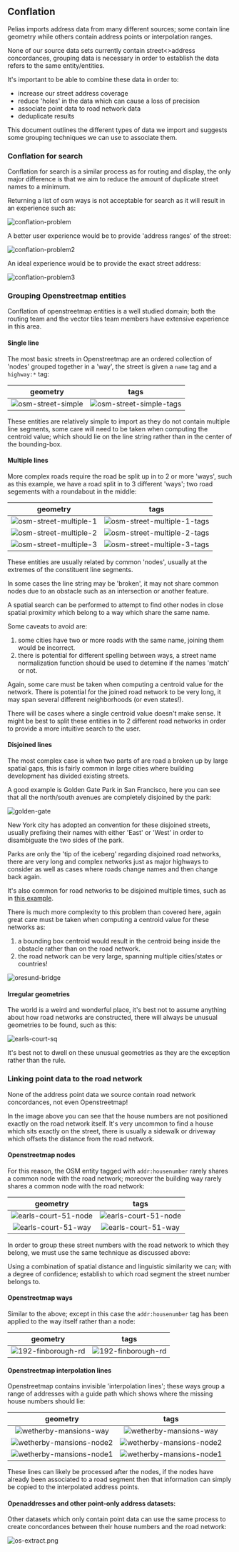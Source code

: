 ## Conflation

Pelias imports address data from many different sources; some contain line geometry while others contain address points or interpolation ranges.

None of our source data sets currently contain street<>address concordances, grouping data is necessary in order to establish the data refers to the same entity/entities.

It's important to be able to combine these data in order to:

- increase our street address coverage
- reduce 'holes' in the data which can cause a loss of precision
- associate point data to road network data
- deduplicate results

This document outlines the different types of data we import and suggests some grouping techniques we can use to associate them.

### Conflation for search

Conflation for search is a similar process as for routing and display, the only major difference is that we aim to reduce the amount of duplicate street names to a minimum.

Returning a list of osm ways is not acceptable for search as it will result in an experience such as:

![conflation-problem](http://missinglink.embed.s3.amazonaws.com/search-conflation-problem.png)

A better user experience would be to provide 'address ranges' of the street:

![conflation-problem2](http://missinglink.embed.s3.amazonaws.com/search-conflation-problem2.png)

An ideal experience would be to provide the exact street address:

![conflation-problem3](http://missinglink.embed.s3.amazonaws.com/search-conflation-problem3.png)

### Grouping Openstreetmap entities

Conflation of openstreetmap entities is a well studied domain; both the routing team and the vector tiles team members have extensive experience in this area.

#### Single line

The most basic streets in Openstreetmap are an ordered collection of 'nodes' grouped together in a 'way', the street is given a `name` tag and a `highway:*` tag:

| geometry | tags |
|:-:|:-:|
| ![osm-street-simple](http://missinglink.embed.s3.amazonaws.com/osm-street-simple.png) | ![osm-street-simple-tags](http://missinglink.embed.s3.amazonaws.com/osm-street-simple-tags.png) |

These entities are relatively simple to import as they do not contain multiple line segments, some care will need to be taken when computing the centroid value; which should lie on the line string rather than in the center of the bounding-box.

#### Multiple lines

More complex roads require the road be split up in to 2 or more 'ways', such as this example, we have a road split in to 3 different 'ways'; two road segements with a roundabout in the middle:

| geometry | tags |
|:-:|:-:|
|![osm-street-multiple-1](http://missinglink.embed.s3.amazonaws.com/osm-street-multiple-1.png) | ![osm-street-multiple-1-tags](http://missinglink.embed.s3.amazonaws.com/osm-street-multiple-1-tags.png) |
|![osm-street-multiple-2](http://missinglink.embed.s3.amazonaws.com/osm-street-multiple-2.png) | ![osm-street-multiple-2-tags](http://missinglink.embed.s3.amazonaws.com/osm-street-multiple-2-tags.png) |
|![osm-street-multiple-3](http://missinglink.embed.s3.amazonaws.com/osm-street-multiple-3.png) | ![osm-street-multiple-3-tags](http://missinglink.embed.s3.amazonaws.com/osm-street-multiple-3-tags.png) |

These entities are usually related by common 'nodes', usually at the extremes of the constituent line segments.

In some cases the line string may be 'broken', it may not share common nodes due to an obstacle such as an intersection or another feature.

A spatial search can be performed to attempt to find other nodes in close spatial proximity which belong to a way which share the same name.

Some caveats to avoid are:

1. some cities have two or more roads with the same name, joining them would be incorrect.
2. there is potential for different spelling between ways, a street name normalization function should be used to detemine if the names 'match' or not.

Again, some care must be taken when computing a centroid value for the network. There is potential for the joined road network to be very long, it may span several different neighborhoods (or even states!).

There will be cases where a single centroid value doesn't make sense. It might be best to split these entities in to 2 different road networks in order to provide a more intuitive search to the user.

#### Disjoined lines

The most complex case is when two parts of are road a broken up by large spatial gaps, this is fairly common in large cities where building development has divided existing streets.

A good example is Golden Gate Park in San Francisco, here you can see that all the north/south avenues are completely disjoined by the park:

![golden-gate](http://missinglink.embed.s3.amazonaws.com/golden-gate-park.png)

New York city has adopted an convention for these disjoined streets, usually prefixing their names with either 'East' or 'West' in order to disambiguate the two sides of the park.

Parks are only the 'tip of the iceberg' regarding disjoined road networks, there are very long and complex networks just as major highways to consider as well as cases where roads change names and then change back again.

It's also common for road networks to be disjoined multiple times, such as in [this example](https://gist.github.com/missinglink/564835c5465bf83dac9056d77da9c529).

There is much more complexity to this problem than covered here, again great care must be taken when computing a centroid value for these networks as:

1. a bounding box centroid would result in the centroid being inside the obstacle rather than on the road network.
2. the road network can be very large, spanning multiple cities/states or countries!

![oresund-bridge](http://missinglink.embed.s3.amazonaws.com/oresund-bridge.png)

#### Irregular geometries

The world is a weird and wonderful place, it's best not to assume anything about how road networks are constructed, there will always be unusual geometries to be found, such as this:

![earls-court-sq](http://missinglink.embed.s3.amazonaws.com/earls-court-square.png)

It's best not to dwell on these unusual geometries as they are the exception rather than the rule.

### Linking point data to the road network

None of the address point data we source contain road network concordances, not even Openstreetmap!

In the image above you can see that the house numbers are not positioned exactly on the road network itself. It's very uncommon to find a house which sits exactly on the street, there is usually a sidewalk or driveway which offsets the distance from the road network.

#### Openstreetmap nodes

For this reason, the OSM entity tagged with `addr:housenumber` rarely shares a common node with the road network; moreover the building way rarely shares a common node with the road network:

| geometry | tags |
|:-:|:-:|
|![earls-court-51-node](http://missinglink.embed.s3.amazonaws.com/earls-court-51-node.png) | ![earls-court-51-node](http://missinglink.embed.s3.amazonaws.com/earls-court-51-node-tags.png) |
|![earls-court-51-way](http://missinglink.embed.s3.amazonaws.com/earls-court-51-way.png) | ![earls-court-51-way](http://missinglink.embed.s3.amazonaws.com/earls-court-51-way-tags.png) |

In order to group these street numbers with the road network to which they belong, we must use the same technique as discussed above:

Using a combination of spatial distance and linguistic similarity we can; with a degree of confidence; establish to which road segment the street number belongs to.

#### Openstreetmap ways

Similar to the above; except in this case the `addr:housenumber` tag has been applied to the way itself rather than a node:

| geometry | tags |
|:-:|:-:|
|![192-finborough-rd](http://missinglink.embed.s3.amazonaws.com/192-finborough-rd.png) | ![192-finborough-rd](http://missinglink.embed.s3.amazonaws.com/192-finborough-rd-tags.png) |

#### Openstreetmap interpolation lines

Openstreetmap contains invisible 'interpolation lines'; these ways group a range of addresses with a guide path which shows where the missing house numbers should lie:

| geometry | tags |
|:-:|:-:|
|![wetherby-mansions-way](http://missinglink.embed.s3.amazonaws.com/wetherby-mansions-way.png) | ![wetherby-mansions-way](http://missinglink.embed.s3.amazonaws.com/wetherby-mansions-way-tags.png) |
|![wetherby-mansions-node2](http://missinglink.embed.s3.amazonaws.com/wetherby-mansions-node2.png) | ![wetherby-mansions-node2](http://missinglink.embed.s3.amazonaws.com/wetherby-mansions-node2-tags.png) |
|![wetherby-mansions-node1](http://missinglink.embed.s3.amazonaws.com/wetherby-mansions-node1.png) | ![wetherby-mansions-node1](http://missinglink.embed.s3.amazonaws.com/wetherby-mansions-node1-tags.png) |

These lines can likely be processed after the nodes, if the nodes have already been associated to a road segment then that information can simply be copied to the interpolated address points.

#### Openaddresses and other point-only address datasets:

Other datasets which only contain point data can use the same process to create concordances between their house numbers and the road network:

![os-extract.png](http://missinglink.embed.s3.amazonaws.com/oa-extract.png)
